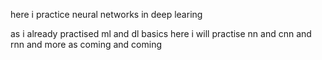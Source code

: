 here i practice neural networks in deep learing

as i already practised ml and dl basics here i will practise nn and cnn and rnn
and more as coming and coming